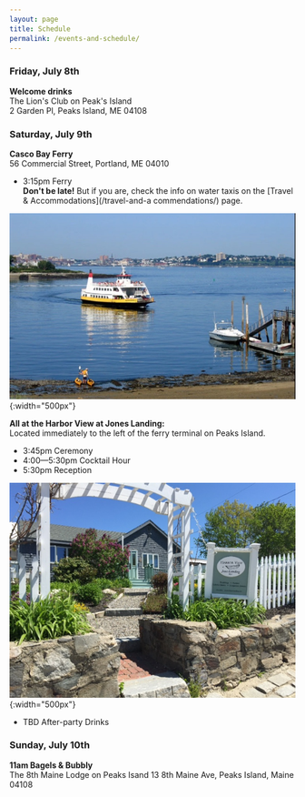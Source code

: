 ```yaml
---
layout: page
title: Schedule
permalink: /events-and-schedule/
---
```


### Friday, July 8th

  **Welcome drinks**   
The Lion's Club on Peak's Island  
2 Garden Pl, Peaks Island, ME 04108

<div id="lions-slideshow"> </div>


### Saturday, July 9th

  **Casco Bay Ferry**  
56 Commercial Street, Portland, ME 04010

  * 3:15pm Ferry  
**Don't be late!** But if you are, check the info on water taxis on the [Travel & Accommodations](/travel-and-a commendations/) page.

![ferry](/img/IMG_1389.JPG){:width="500px"}

  **All at the Harbor View at Jones Landing:**  
Located immediately to the left of the ferry terminal on Peaks Island.

* 3:45pm Ceremony 
* 4:00&mdash;5:30pm Cocktail Hour
* 5:30pm Reception

![Harbor view at Jones Landing](/img/jones-landing.jpg){:width="500px"}

* TBD After-party Drinks

### Sunday, July 10th

  **11am Bagels & Bubbly**   
The 8th Maine Lodge on Peaks Isand
13 8th Maine Ave, Peaks Island, Maine 04108
